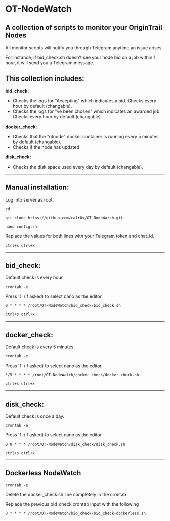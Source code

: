 # OT-NodeWatch
## A collection of scripts to monitor your OriginTrail Nodes

All monitor scripts will notify you through Telegram anytime an issue arises. 

For instance, if bid_check.sh doesn't see your node bid on a job within 1 hour, it will send you a Telegram message.

## This collection includes:

__bid_check:__
- Checks the logs for "Accepting" which indicates a bid. Checks every hour by default (changable).  
- Checks the logs for "ve been chosen" which indicates an awarded job. Checks every hour by default (changable).  

__docker_check:__
- Checks that the "otnode" docker container is running every 5 minutes by default (changable).  
- Checks if the node has updated  

__disk_check:__
- Checks the disk space used every day by default (changable).  

---

## __Manual installation:__

Log into server as root.
```
cd
```
```
git clone https://github.com/calr0x/OT-NodeWatch.git
```
```
nano config.sh
```
Replace the values for both lines with your Telegram token and chat_id.
```
ctrl+s ctrl+x
```
---
## __bid_check:__
Default check is every hour.

```
crontab -e
```
Press '1' (if asked) to select nano as the editor.
```
0 * * * * /root/OT-NodeWatch/bid_check/bid_check.sh
```
```
ctrl+s ctrl+x
```
---
## __docker_check:__
Default check is every 5 minutes.
```
crontab -e
```
Press '1' (if asked) to select nano as the editor.
```
*/5 * * * * /root/OT-NodeWatch/docker_check/docker_check.sh
```
```
ctrl+s ctrl+x
```
---
## __disk_check:__ 
Default check is once a day.
```
crontab -e
```
Press '1' (if asked) to select nano as the editor.
```
0 0 * * * /root/OT-NodeWatch/disk_check/disk_check.sh
```
```
ctrl+s ctrl+x
```
---
## __Dockerless NodeWatch__
```
crontab -e
```
Delete the docker_check.sh line completely in the crontab

Replace the previous bid_check crontab input with the following
```
0 * * * * /root/OT-NodeWatch/bid_check/bid_check-dockerless.sh
```
